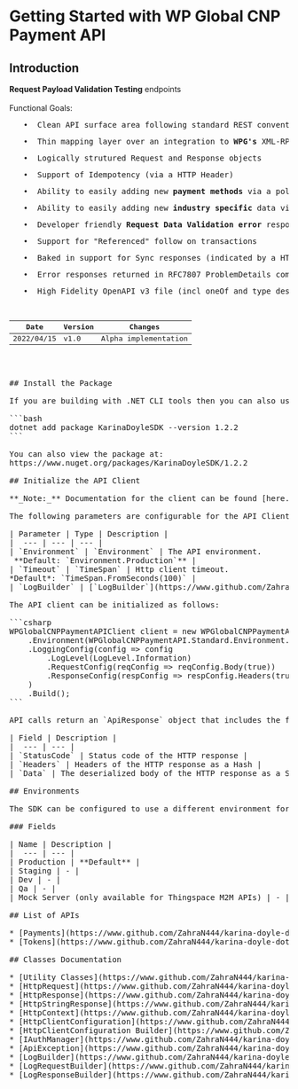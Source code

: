 
# Getting Started with WP Global CNP Payment API

## Introduction

<b>Request Payload Validation Testing</b> endpoints
<br/>
<br/>
Functional Goals:

<pre>   <span>&#8226;</span>  Clean API surface area following standard REST conventions
<pre>   <span>&#8226;</span>  Thin mapping layer over an integration to <b>WPG's</b> XML-RPC webAPI for US and Intl Merchants
<pre>   <span>&#8226;</span>  Logically strutured Request and Response objects
<pre>   <span>&#8226;</span>  Support of Idempotency (via a HTTP Header)
<pre>   <span>&#8226;</span>  Ability to easily adding new <b>payment methods</b> via a polymorphic <b>PaymentMethod</b> property
<pre>   <span>&#8226;</span>  Ability to easily adding new <b>industry specific</b> data via a polymorphic <b>IndustryData</b> property
<pre>   <span>&#8226;</span>  Developer friendly <b>Request Data Validation error</b> responses
<pre>   <span>&#8226;</span>  Support for "Referenced" follow on transactions
<pre>   <span>&#8226;</span>  Baked in support for Sync responses (indicated by a HTTP 200 return code) and Async responses (indicated by a HTTP 202 return code).
<pre>   <span>&#8226;</span>  Error responses returned in RFC7807 ProblemDetails compliant responses
<pre>   <span>&#8226;</span>  High Fidelity OpenAPI v3 file (incl oneOf and type descriminators for polymorphic properties)
<br/>
<table>
<thead>
<tr>
<th>Date</th>
<th>Version</th>
<th>Changes</th>
</tr>
</thead>
<tbody>
<tr>
<td>2022/04/15</td>
<td>v1.0</td>
<td> Alpha implementation
</td>
</tr>
</tbody>
</table>


## Install the Package

If you are building with .NET CLI tools then you can also use the following command:

```bash
dotnet add package KarinaDoyleSDK --version 1.2.2
```

You can also view the package at:
https://www.nuget.org/packages/KarinaDoyleSDK/1.2.2

## Initialize the API Client

**_Note:_** Documentation for the client can be found [here.](https://www.github.com/ZahraN444/karina-doyle-dotnet-sdk/tree/1.2.2/doc/client.md)

The following parameters are configurable for the API Client:

| Parameter | Type | Description |
|  --- | --- | --- |
| `Environment` | `Environment` | The API environment. <br> **Default: `Environment.Production`** |
| `Timeout` | `TimeSpan` | Http client timeout.<br>*Default*: `TimeSpan.FromSeconds(100)` |
| `LogBuilder` | [`LogBuilder`](https://www.github.com/ZahraN444/karina-doyle-dotnet-sdk/tree/1.2.2/doc/log-builder.md) | Represents the logging configuration builder for API calls |

The API client can be initialized as follows:

```csharp
WPGlobalCNPPaymentAPIClient client = new WPGlobalCNPPaymentAPIClient.Builder()
    .Environment(WPGlobalCNPPaymentAPI.Standard.Environment.Production)
    .LoggingConfig(config => config
        .LogLevel(LogLevel.Information)
        .RequestConfig(reqConfig => reqConfig.Body(true))
        .ResponseConfig(respConfig => respConfig.Headers(true))
    )
    .Build();
```

API calls return an `ApiResponse` object that includes the following fields:

| Field | Description |
|  --- | --- |
| `StatusCode` | Status code of the HTTP response |
| `Headers` | Headers of the HTTP response as a Hash |
| `Data` | The deserialized body of the HTTP response as a String |

## Environments

The SDK can be configured to use a different environment for making API calls. Available environments are:

### Fields

| Name | Description |
|  --- | --- |
| Production | **Default** |
| Staging | - |
| Dev | - |
| Qa | - |
| Mock Server (only available for Thingspace M2M APIs) | - |

## List of APIs

* [Payments](https://www.github.com/ZahraN444/karina-doyle-dotnet-sdk/tree/1.2.2/doc/controllers/payments.md)
* [Tokens](https://www.github.com/ZahraN444/karina-doyle-dotnet-sdk/tree/1.2.2/doc/controllers/tokens.md)

## Classes Documentation

* [Utility Classes](https://www.github.com/ZahraN444/karina-doyle-dotnet-sdk/tree/1.2.2/doc/utility-classes.md)
* [HttpRequest](https://www.github.com/ZahraN444/karina-doyle-dotnet-sdk/tree/1.2.2/doc/http-request.md)
* [HttpResponse](https://www.github.com/ZahraN444/karina-doyle-dotnet-sdk/tree/1.2.2/doc/http-response.md)
* [HttpStringResponse](https://www.github.com/ZahraN444/karina-doyle-dotnet-sdk/tree/1.2.2/doc/http-string-response.md)
* [HttpContext](https://www.github.com/ZahraN444/karina-doyle-dotnet-sdk/tree/1.2.2/doc/http-context.md)
* [HttpClientConfiguration](https://www.github.com/ZahraN444/karina-doyle-dotnet-sdk/tree/1.2.2/doc/http-client-configuration.md)
* [HttpClientConfiguration Builder](https://www.github.com/ZahraN444/karina-doyle-dotnet-sdk/tree/1.2.2/doc/http-client-configuration-builder.md)
* [IAuthManager](https://www.github.com/ZahraN444/karina-doyle-dotnet-sdk/tree/1.2.2/doc/i-auth-manager.md)
* [ApiException](https://www.github.com/ZahraN444/karina-doyle-dotnet-sdk/tree/1.2.2/doc/api-exception.md)
* [LogBuilder](https://www.github.com/ZahraN444/karina-doyle-dotnet-sdk/tree/1.2.2/doc/log-builder.md)
* [LogRequestBuilder](https://www.github.com/ZahraN444/karina-doyle-dotnet-sdk/tree/1.2.2/doc/log-request-builder.md)
* [LogResponseBuilder](https://www.github.com/ZahraN444/karina-doyle-dotnet-sdk/tree/1.2.2/doc/log-response-builder.md)

